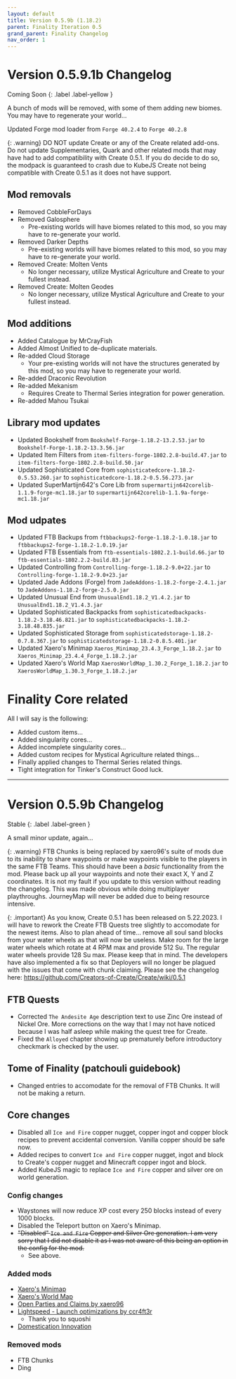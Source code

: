 ```yaml
---
layout: default
title: Version 0.5.9b (1.18.2)
parent: Finality Iteration 0.5
grand_parent: Finality Changelog
nav_order: 1
---
```

# Version 0.5.9.1b Changelog

Coming Soon
{: .label .label-yellow }

A bunch of mods will be removed, with some of them adding new biomes. You may have to regenerate your world...

Updated Forge mod loader from `Forge 40.2.4` to `Forge 40.2.8`

{: .warning}
DO NOT update Create or any of the Create related add-ons. Do not update Supplementaries, Quark and other related mods that may have had to add compatibility with Create 0.5.1. If you do decide to do so, the modpack is guaranteed to crash due to KubeJS Create not being compatible with Create 0.5.1 as it does not have support. 

## Mod removals
- Removed CobbleForDays
- Removed Galosphere
  - Pre-existing worlds will have biomes related to this mod, so you may have to re-generate your world.
- Removed Darker Depths
  - Pre-existing worlds will have biomes related to this mod, so you may have to re-generate your world.
- Removed Create: Molten Vents 
  - No longer necessary, utilize Mystical Agriculture and Create to your fullest instead.
- Removed Create: Molten Geodes
  - No longer necessary, utilize Mystical Agriculture and Create to your fullest instead.

## Mod additions
- Added Catalogue by MrCrayFish
- Added Almost Unified to de-duplicate materials.
- Re-added Cloud Storage 
  - Your pre-existing worlds will not have the structures generated by this mod, so you may have to regenerate your world.
- Re-added Draconic Revolution
- Re-added Mekanism
  - Requires Create to Thermal Series integration for power generation.
- Re-added Mahou Tsukai

## Library mod updates
- Updated Bookshelf from `Bookshelf-Forge-1.18.2-13.2.53.jar` to `Bookshelf-Forge-1.18.2-13.3.56.jar`
- Updated Item Filters from `item-filters-forge-1802.2.8-build.47.jar` to `item-filters-forge-1802.2.8-build.50.jar`
- Updated Sophisticated Core from `sophisticatedcore-1.18.2-0.5.53.260.jar` to `sophisticatedcore-1.18.2-0.5.56.273.jar`
- Updated SuperMartijn642's Core Lib from `supermartijn642corelib-1.1.9-forge-mc1.18.jar` to `supermartijn642corelib-1.1.9a-forge-mc1.18.jar`

## Mod udpates
- Updated FTB Backups from `ftbbackups2-forge-1.18.2-1.0.18.jar` to  `ftbbackups2-forge-1.18.2-1.0.19.jar`
- Updated FTB Essentials from `ftb-essentials-1802.2.1-build.66.jar` to `ftb-essentials-1802.2.2-build.83.jar`
- Updated Controlling from `Controlling-forge-1.18.2-9.0+22.jar` to `Controlling-forge-1.18.2-9.0+23.jar`
- Updated Jade Addons (Forge) from `JadeAddons-1.18.2-forge-2.4.1.jar` to `JadeAddons-1.18.2-forge-2.5.0.jar`
- Updated Unusual End from `UnusualEnd1.18.2_V1.4.2.jar` to `UnusualEnd1.18.2_V1.4.3.jar`
- Updated Sophisticated Backpacks from `sophisticatedbackpacks-1.18.2-3.18.46.821.jar` to `sophisticatedbackpacks-1.18.2-3.18.48.835.jar`
- Updated Sophisticated Storage from `sophisticatedstorage-1.18.2-0.7.8.367.jar` to `sophisticatedstorage-1.18.2-0.8.5.401.jar`
- Updated Xaero's Minimap `Xaeros_Minimap_23.4.3_Forge_1.18.2.jar` to `Xaeros_Minimap_23.4.4_Forge_1.18.2.jar`
- Updated Xaero's World Map  `XaerosWorldMap_1.30.2_Forge_1.18.2.jar` to `XaerosWorldMap_1.30.3_Forge_1.18.2.jar`

# Finality Core related
All I will say is the following:
- Added custom items...
- Added singularity cores...
- Added incomplete singularity cores...
- Added custom recipes for Mystical Agriculture related things...
- Finally applied changes to Thermal Series related things.
- Tight integration for Tinker's Construct
Good luck.

---

# Version 0.5.9b Changelog

Stable
{: .label .label-green }

A small minor update, again...

{: .warning}
FTB Chunks is being replaced by xaero96's suite of mods due to its inability to share waypoints or make waypoints visible to the players in the same FTB Teams. This should have been a *basic* functionality from the mod. Please back up all your waypoints and note their exact X, Y and Z coordinates. It is not my fault if you update to this version without reading the changelog. This was made obvious while doing multiplayer playthroughs. JourneyMap will never be added due to being resource intensive.

{: .important}
As you know, Create 0.5.1 has been released on 5.22.2023. I will have to rework the Create FTB Quests tree slightly to accomodate for the newest items. Also to plan ahead of time... remove all soul sand blocks from your water wheels as that will now be useless. Make room for the large water wheels which rotate at 4 RPM max and provide 512 Su. The regular water wheels provide 128 Su max. Please keep that in mind. The developers have also implemented a fix so that Deployers will no longer be plagued with the issues that come with chunk claiming. Please see the changelog here: https://github.com/Creators-of-Create/Create/wiki/0.5.1

## FTB Quests
* Corrected `The Andesite Age` description text to use Zinc Ore instead of Nickel Ore. More corrections on the way that I may not have noticed because I was half asleep while making the quest tree for Create.
* Fixed the `Alloyed` chapter showing up prematurely before introductory checkmark is checked by the user.

## Tome of Finality (patchouli guidebook)
* Changed entries to accomodate for the removal of FTB Chunks. It will not be making a return.

## Core changes
* Disabled all `Ice and Fire` copper nugget, copper ingot and copper block recipes to prevent accidental conversion. Vanilla copper should be safe now. 
* Added recipes to convert `Ice and Fire` copper nugget, ingot and block to Create's copper nugget and Minecraft copper ingot and block.
* Added KubeJS magic to replace `Ice and Fire` copper and silver ore on world generation.

### Config changes
* Waystones will now reduce XP cost every 250 blocks instead of every 1000 blocks.
* Disabled the Teleport button on Xaero's Minimap.
* ~~"Disabled" `Ice and Fire` Copper and Silver Ore generation. I am very sorry that I did not disable it as I was not aware of this being an option in the config for the mod.~~
  * See above.

### Added mods
* [Xaero's Minimap](https://www.curseforge.com/minecraft/mc-mods/xaeros-minimap)
* [Xaero's World Map](https://www.curseforge.com/minecraft/mc-mods/xaeros-world-map)
* [Open Parties and Claims by xaero96](https://www.curseforge.com/minecraft/mc-mods/open-parties-and-claims)
* [Lightspeed - Launch optimizations by ccr4ft3r](https://www.curseforge.com/minecraft/mc-mods/lightspeedmod)
  * Thank you to squoshi
* [Domestication Innovation](https://www.curseforge.com/minecraft/mc-mods/domestication-innovation)

### Removed mods
* FTB Chunks
* Ding